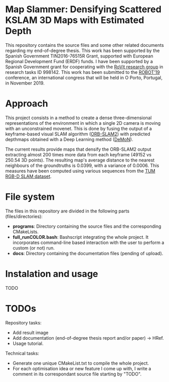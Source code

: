 # Map Slammer: Densifying Scattered KSLAM 3D Maps with Estimated Depth

This repository contains the source files and some other related documents regarding my end-of-degree thesis. This work has been supported by the Spanish Government TIN2016-76515R Grant, supported with European Regional Development Fund (ERDF) funds. I have been supported by a Spanish Government grant for cooperating with the [RoVit research group](http://www.rovit.ua.es/) in research tasks ID 998142. This work has been submitted to the [ROBOT’19](https://web.fe.up.pt/~robot2019/index.php) conference, an international congress that will be held in O Porto, Portugal, in November 2019.


# Approach

This project consists in a method to create a dense three-dimensional representations of the environment in which a single 2D camera is moving with an unconstrained movenet. This is done by fusing the output of a keyframe-based visual SLAM algorithm ([ORB-SLAM2](https://github.com/raulmur/ORB_SLAM2)) with predicted depthmaps obtained with a Deep Learning method ([DeMoN](https://github.com/lmb-freiburg/demon)).

The current results provide maps that densify the ORB-SLAM2 output extracting almost 200 times more data from each keyframe (49152 vs 250.54 3D points). The resulting map's average distance to the nearest neighbours of the groundtruths is 0.0399, with a variance of 0.0006. This measures have been computed using various sequences from the [TUM RGB-D SLAM dataset](https://vision.in.tum.de/data/datasets/rgbd-dataset).


# File system

The files in this repository are divided in the following parts (files/directories):
* **programs**: Directory containing the source files and the corresponding CMakeLists.
* **full_runCOLOR.bash**: Bashscript integrating the whole project. It incorporates command-line based interaction with the user to perform a custom (or not) run.
* **docs**: Directory containing the documentation files (pending of upload).


# Instalation and usage

TODO



# TODOs

Repository tasks:
* Add result image
* Add documentation (end-of-degree thesis report and/or paper) -> HRef.
* Usage tutorial.

Technical tasks:
* Generate one unique CMakeList.txt to compile the whole project. 
* For each optimisation idea or new feature I come up with, I write a comment in its correspondant source file starting by "TODO".
